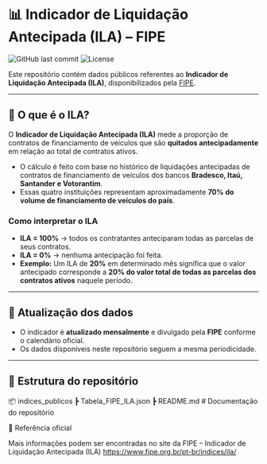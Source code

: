 # 📊 Indicador de Liquidação Antecipada (ILA) – FIPE

![GitHub last commit](https://img.shields.io/github/last-commit/technotebrasil/indices_publicos?color=blue)
![License](https://img.shields.io/badge/license-MIT-green)

Este repositório contém dados públicos referentes ao **Indicador de Liquidação Antecipada (ILA)**, disponibilizados pela [FIPE](https://www.fipe.org.br/pt-br/indices/ila/).

---

## 📖 O que é o ILA?

O **Indicador de Liquidação Antecipada (ILA)** mede a proporção de contratos de financiamento de veículos que são **quitados antecipadamente** em relação ao total de contratos ativos.

- O cálculo é feito com base no histórico de liquidações antecipadas de contratos de financiamento de veículos dos bancos **Bradesco, Itaú, Santander e Votorantim**.  
- Essas quatro instituições representam aproximadamente **70% do volume de financiamento de veículos do país**.  

### Como interpretar o ILA
- **ILA = 100%** → todos os contratantes anteciparam todas as parcelas de seus contratos.  
- **ILA = 0%** → nenhuma antecipação foi feita.  
- **Exemplo:** Um ILA de **20%** em determinado mês significa que o valor antecipado corresponde a **20% do valor total de todas as parcelas dos contratos ativos** naquele período.  

---

## 📅 Atualização dos dados

- O indicador é **atualizado mensalmente** e divulgado pela **FIPE** conforme o calendário oficial.  
- Os dados disponíveis neste repositório seguem a mesma periodicidade.  

---

## 📂 Estrutura do repositório
📦 indices_publicos
┣ Tabela_FIPE_ILA.json
┣ README.md # Documentação do repositório

📌 Referência oficial

Mais informações podem ser encontradas no site da FIPE – Indicador de Liquidação Antecipada (ILA) https://www.fipe.org.br/pt-br/indices/ila/

